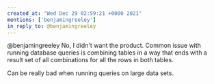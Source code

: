 ```yaml
---
created_at: "Wed Dec 29 02:59:21 +0000 2021"
mentions: ['benjamingreeley']
in_reply_to: @benjamingreeley
---
```


@benjamingreeley No, I didn't want the product. Common issue with running database queries is combining tables in a way that ends with a result set of all combinations for all the rows in both tables.

Can be really bad when running queries on large data sets.
